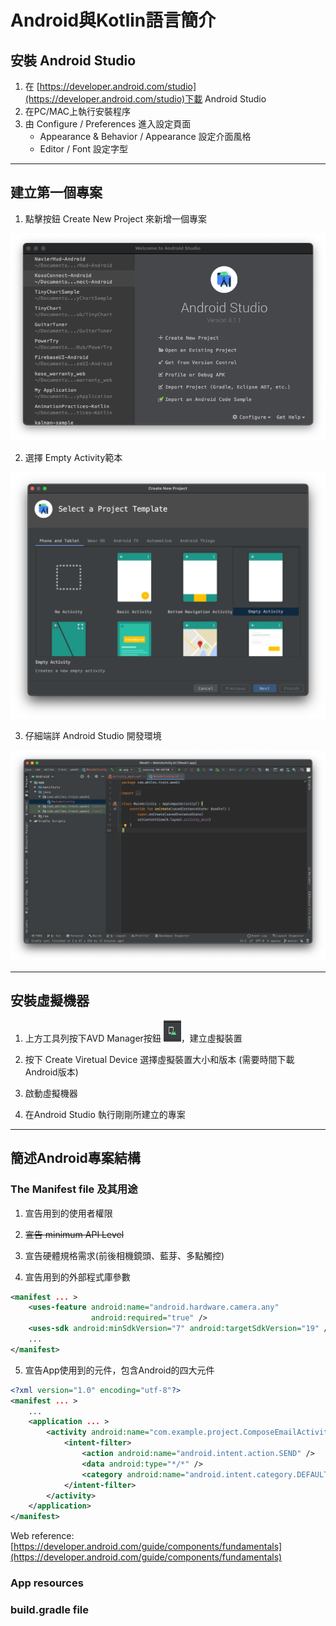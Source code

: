 # Android與Kotlin語言簡介
## 安裝 Android Studio
1. 在 [https://developer.android.com/studio](https://developer.android.com/studio)下載 Android Studio 
1. 在PC/MAC上執行安裝程序
1. 由 Configure / Preferences 進入設定頁面
    - Appearance & Behavior / Appearance 設定介面風格
    - Editor / Font 設定字型
---
## 建立第一個專案

1. 點擊按鈕 Create New Project 來新增一個專案

![Alt text](./images/week1/welcome.png "Welcome screen")

2. 選擇 Empty Activity範本

![Alt text](./images/week1/select-template.png "Welcome screen")

3. 仔細端詳 Android Studio 開發環境

![Alt text](./images/week1/empty_activity.png "Welcome screen")

---
## 安裝虛擬機器

1. 上方工具列按下AVD Manager按鈕 ![Alt text](./images/week1/avd-manager.png)，建立虛擬裝置

2. 按下 Create Viretual Device 選擇虛擬裝置大小和版本 (需要時間下載Android版本)

3. 啟動虛擬機器

4. 在Android Studio 執行剛剛所建立的專案

---

## 簡述Android專案結構

### The Manifest file 及其用途

1. 宣告用到的使用者權限

2. ~~宣告 minimum API Level~~

3. 宣告硬體規格需求(前後相機鏡頭、藍芽、多點觸控)

4. 宣告用到的外部程式庫參數

```xml
<manifest ... >
    <uses-feature android:name="android.hardware.camera.any"
                  android:required="true" />
    <uses-sdk android:minSdkVersion="7" android:targetSdkVersion="19" />
    ...
</manifest>
```

5. 宣告App使用到的元件，包含Android的四大元件

```xml
<?xml version="1.0" encoding="utf-8"?>
<manifest ... >
    ...
    <application ... >
        <activity android:name="com.example.project.ComposeEmailActivity">
            <intent-filter>
                <action android:name="android.intent.action.SEND" />
                <data android:type="*/*" />
                <category android:name="android.intent.category.DEFAULT" />
            </intent-filter>
        </activity>
    </application>
</manifest>
```

Web reference: [https://developer.android.com/guide/components/fundamentals](https://developer.android.com/guide/components/fundamentals)

### App resources


### build.gradle file
